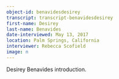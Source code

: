 ```yaml
---
object-id: benavidesdesirey  
transcript: transcript-benavidesdesirey  
first-name: Desirey
last-name: Benavides
date-interviewed: May 13, 2017
location: Palm Springs, California
interviewer: Rebecca Scofield
image: n
---
```

Desirey Benavides introduction. 
